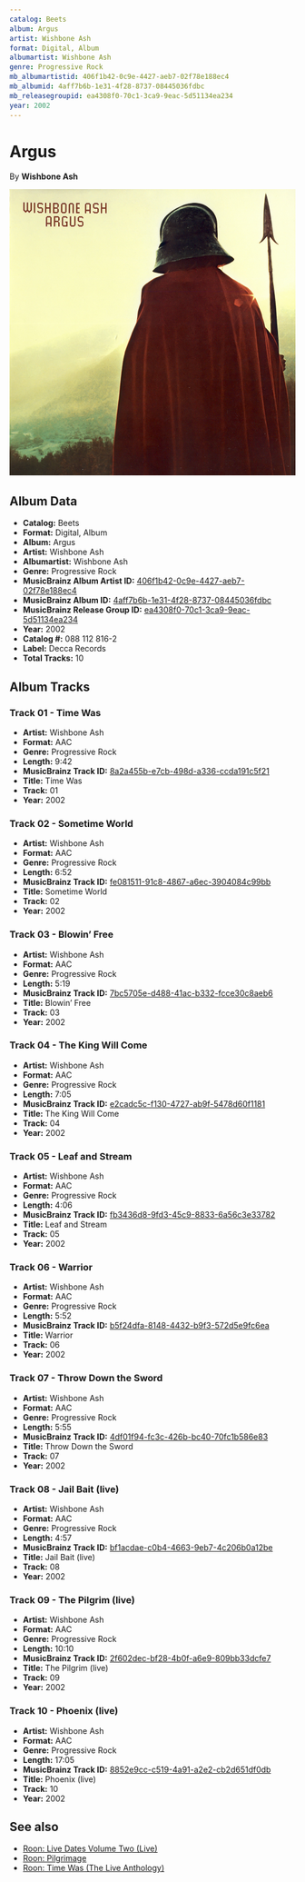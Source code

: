 ```yaml
---
catalog: Beets
album: Argus
artist: Wishbone Ash
format: Digital, Album
albumartist: Wishbone Ash
genre: Progressive Rock
mb_albumartistid: 406f1b42-0c9e-4427-aeb7-02f78e188ec4
mb_albumid: 4aff7b6b-1e31-4f28-8737-08445036fdbc
mb_releasegroupid: ea4308f0-70c1-3ca9-9eac-5d51134ea234
year: 2002
---
```


# Argus

By **Wishbone Ash**

![](../../assets/beetscovers/Wishbone_Ash-Argus.png)

## Album Data

- **Catalog:** Beets
- **Format:** Digital, Album
- **Album:** Argus
- **Artist:** Wishbone Ash
- **Albumartist:** Wishbone Ash
- **Genre:** Progressive Rock
- **MusicBrainz Album Artist ID:** [406f1b42-0c9e-4427-aeb7-02f78e188ec4](https://musicbrainz.org/artist/406f1b42-0c9e-4427-aeb7-02f78e188ec4)
- **MusicBrainz Album ID:** [4aff7b6b-1e31-4f28-8737-08445036fdbc](https://musicbrainz.org/release/4aff7b6b-1e31-4f28-8737-08445036fdbc)
- **MusicBrainz Release Group ID:** [ea4308f0-70c1-3ca9-9eac-5d51134ea234](https://musicbrainz.org/release-group/ea4308f0-70c1-3ca9-9eac-5d51134ea234)
- **Year:** 2002
- **Catalog #:** 088 112 816-2
- **Label:** Decca Records
- **Total Tracks:** 10

## Album Tracks

### Track 01 - Time Was

- **Artist:** Wishbone Ash
- **Format:** AAC
- **Genre:** Progressive Rock
- **Length:** 9:42
- **MusicBrainz Track ID:** [8a2a455b-e7cb-498d-a336-ccda191c5f21](https://musicbrainz.org/recording/8a2a455b-e7cb-498d-a336-ccda191c5f21)
- **Title:** Time Was
- **Track:** 01
- **Year:** 2002

### Track 02 - Sometime World

- **Artist:** Wishbone Ash
- **Format:** AAC
- **Genre:** Progressive Rock
- **Length:** 6:52
- **MusicBrainz Track ID:** [fe081511-91c8-4867-a6ec-3904084c99bb](https://musicbrainz.org/recording/fe081511-91c8-4867-a6ec-3904084c99bb)
- **Title:** Sometime World
- **Track:** 02
- **Year:** 2002

### Track 03 - Blowin’ Free

- **Artist:** Wishbone Ash
- **Format:** AAC
- **Genre:** Progressive Rock
- **Length:** 5:19
- **MusicBrainz Track ID:** [7bc5705e-d488-41ac-b332-fcce30c8aeb6](https://musicbrainz.org/recording/7bc5705e-d488-41ac-b332-fcce30c8aeb6)
- **Title:** Blowin’ Free
- **Track:** 03
- **Year:** 2002

### Track 04 - The King Will Come

- **Artist:** Wishbone Ash
- **Format:** AAC
- **Genre:** Progressive Rock
- **Length:** 7:05
- **MusicBrainz Track ID:** [e2cadc5c-f130-4727-ab9f-5478d60f1181](https://musicbrainz.org/recording/e2cadc5c-f130-4727-ab9f-5478d60f1181)
- **Title:** The King Will Come
- **Track:** 04
- **Year:** 2002

### Track 05 - Leaf and Stream

- **Artist:** Wishbone Ash
- **Format:** AAC
- **Genre:** Progressive Rock
- **Length:** 4:06
- **MusicBrainz Track ID:** [fb3436d8-9fd3-45c9-8833-6a56c3e33782](https://musicbrainz.org/recording/fb3436d8-9fd3-45c9-8833-6a56c3e33782)
- **Title:** Leaf and Stream
- **Track:** 05
- **Year:** 2002

### Track 06 - Warrior

- **Artist:** Wishbone Ash
- **Format:** AAC
- **Genre:** Progressive Rock
- **Length:** 5:52
- **MusicBrainz Track ID:** [b5f24dfa-8148-4432-b9f3-572d5e9fc6ea](https://musicbrainz.org/recording/b5f24dfa-8148-4432-b9f3-572d5e9fc6ea)
- **Title:** Warrior
- **Track:** 06
- **Year:** 2002

### Track 07 - Throw Down the Sword

- **Artist:** Wishbone Ash
- **Format:** AAC
- **Genre:** Progressive Rock
- **Length:** 5:55
- **MusicBrainz Track ID:** [4df01f94-fc3c-426b-bc40-70fc1b586e83](https://musicbrainz.org/recording/4df01f94-fc3c-426b-bc40-70fc1b586e83)
- **Title:** Throw Down the Sword
- **Track:** 07
- **Year:** 2002

### Track 08 - Jail Bait (live)

- **Artist:** Wishbone Ash
- **Format:** AAC
- **Genre:** Progressive Rock
- **Length:** 4:57
- **MusicBrainz Track ID:** [bf1acdae-c0b4-4663-9eb7-4c206b0a12be](https://musicbrainz.org/recording/bf1acdae-c0b4-4663-9eb7-4c206b0a12be)
- **Title:** Jail Bait (live)
- **Track:** 08
- **Year:** 2002

### Track 09 - The Pilgrim (live)

- **Artist:** Wishbone Ash
- **Format:** AAC
- **Genre:** Progressive Rock
- **Length:** 10:10
- **MusicBrainz Track ID:** [2f602dec-bf28-4b0f-a6e9-809bb33dcfe7](https://musicbrainz.org/recording/2f602dec-bf28-4b0f-a6e9-809bb33dcfe7)
- **Title:** The Pilgrim (live)
- **Track:** 09
- **Year:** 2002

### Track 10 - Phoenix (live)

- **Artist:** Wishbone Ash
- **Format:** AAC
- **Genre:** Progressive Rock
- **Length:** 17:05
- **MusicBrainz Track ID:** [8852e9cc-c519-4a91-a2e2-cb2d651df0db](https://musicbrainz.org/recording/8852e9cc-c519-4a91-a2e2-cb2d651df0db)
- **Title:** Phoenix (live)
- **Track:** 10
- **Year:** 2002


## See also

- [Roon: Live Dates Volume Two (Live)](../../Roon/Wishbone_Ash/Live_Dates_Volume_Two_Live.md)
- [Roon: Pilgrimage](../../Roon/Wishbone_Ash/Pilgrimage.md)
- [Roon: Time Was (The Live Anthology)](../../Roon/Wishbone_Ash/Time_Was_The_Live_Anthology.md)
